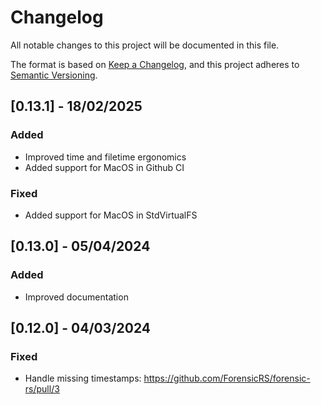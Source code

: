 # Changelog

All notable changes to this project will be documented in this file.

The format is based on [Keep a Changelog](https://keepachangelog.com/en/1.1.0/),
and this project adheres to [Semantic Versioning](https://semver.org/spec/v2.0.0.html).

## [0.13.1] - 18/02/2025 

### Added

- Improved time and filetime ergonomics
- Added support for MacOS in Github CI

### Fixed

- Added support for MacOS in StdVirtualFS


## [0.13.0] - 05/04/2024 

### Added

- Improved documentation

## [0.12.0] - 04/03/2024 

### Fixed

- Handle missing timestamps: https://github.com/ForensicRS/forensic-rs/pull/3

